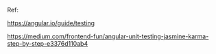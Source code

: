 Ref:

https://angular.io/guide/testing

https://medium.com/frontend-fun/angular-unit-testing-jasmine-karma-step-by-step-e3376d110ab4
